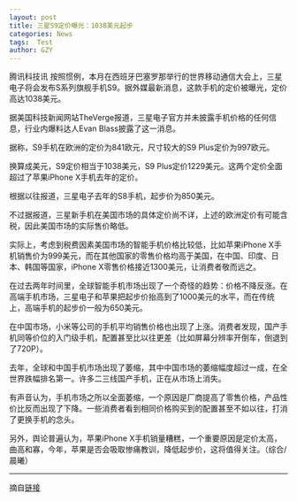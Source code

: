 ```yaml
---
layout: post
title: 三星S9定价曝光：1038美元起步
categories: News
tags:  Test
author: GZY
---
```


腾讯科技讯 按照惯例，本月在西班牙巴塞罗那举行的世界移动通信大会上，三星电子将会发布S系列旗舰手机S9。据外媒最新消息，这款手机的定价被曝光，定价高达1038美元。

据美国科技新闻网站TheVerge报道，三星电子官方并未披露手机价格的任何信息，行业内爆料达人Evan Blass披露了这一消息。

据称，S9手机在欧洲的定价为841欧元，尺寸较大的S9 Plus定价为997欧元。

换算成美元，S9定价相当于1038美元，S9 Plus定价1229美元。这两个定价全面超过了苹果iPhone X手机去年的定价。

根据以往报道，三星电子去年的S8手机，起步价为850美元。

不过据报道，三星新手机在美国市场的具体定价尚不详，上述的欧洲定价有可能含税，因此美国市场的实际售价略低。

实际上，考虑到税费因素美国市场的智能手机价格比较低，比如苹果iPhone X手机销售价为999美元，而在其他国家的零售价格均高于美国，在中国、印度、日本、韩国等国家，iPhone X零售价格接近1300美元，让消费者敬而远之。

在过去两年时间里，全球智能手机市场出现了一个奇怪的趋势：价格不降反涨。在高端手机市场，三星电子和苹果把起步价抬高到了1000美元的水平，而在传统上，高端手机的起步价一般为650美元。

在中国市场，小米等公司的手机平均销售价格也出现了上涨。消费者发现，国产手机同等价位的入门级手机，配置甚至比以往更差（比如屏幕分辨率开倒车，倒退到了720P）。

去年，全球和中国手机市场出现了萎缩，其中中国市场的萎缩幅度超过一成，在全世界跌幅排名第一。许多二三线国产手机，正在从市场上消失。

有声音认为，手机市场之所以全面萎缩，一个原因是厂商提高了零售价格，产品性价比反而出现了下降。一些消费者看到相同价格购买到的配置甚至不如以往，打消了更换手机的念头。

另外，舆论普遍认为，苹果iPhone X手机销量糟糕，一个重要原因是定价太高，曲高和寡，今年，苹果是否会吸取惨痛教训，降低起步价，这将值得关注。（综合/晨曦）

*****

摘自[链接](http://tech.qq.com/a/20180223/002320.htm)